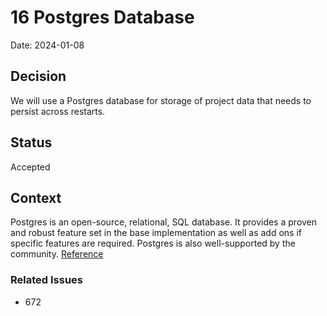 # 16 Postgres Database

Date: 2024-01-08

## Decision

We will use a Postgres database for storage of project data that needs to persist across restarts.

## Status

Accepted

## Context

Postgres is an open-source, relational, SQL database. It provides a proven and robust feature set in the base implementation as well as add ons if specific features are required. Postgres is also well-supported by the community.
[Reference](https://www.postgresql.org/docs/)

### Related Issues

- 672
